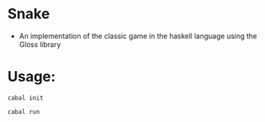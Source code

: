 # Snake
- An implementation of the classic game in the haskell language using the Gloss library

# Usage:
```console
cabal init
```
```console
cabal run
```

